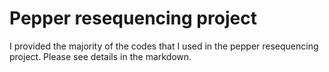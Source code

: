# Pepper resequencing project

I provided the majority of the codes that I used in the pepper resequencing project. Please see details in the markdown. 
